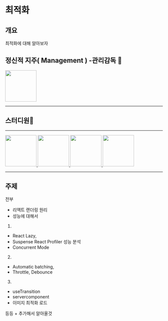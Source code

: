 # 최적화

## 개요

최적화에 대해 알아보자

## 정신적 지주( Management ) -**관리감독** 👿

  <a href="https://github.com/seryoungk">
      <img src="https://github.com/seryoungk.png" width="100" height="100"/>
  </a>

---

## 스터디원🤔

---

  <a href="https://github.com/nonjk2">
      <img src="https://github.com/nonjk2.png" width="100" height="100"/>
  </a>
  <a href="https://github.com/makepin2r">
      <img src="https://github.com/makepin2r.png" width="100" height="100"/>
  </a>
  <a href="https://github.com/helloworld442">
      <img src="https://github.com/helloworld442.png" width="100" height="100"/>
  </a>
  
  <a href="https://github.com/TheON2">
      <img src="https://github.com/TheON2.png" width="100" height="100"/>
  </a>

---

## 주제

전부

- 리액트 랜더링 원리
- 성능에 대해서

1.

- React Lazy,
- Suspense React Profiler 성능 분석
- Concurrent Mode

2.

- Automatic batching,
- Throttle, Debounce

3.

- useTransition
- servercomponent
- 이미지 최적화 로드

등등 + 추가해서 알아올것
